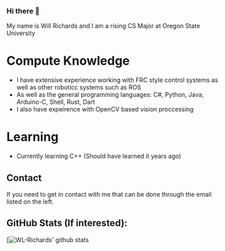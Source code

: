 ### Hi there 👋
My name is Will Richards and I am a rising CS Major at Oregon State University 

# Compute Knowledge
 - I have extensive experience working with FRC style control systems as well as other roboticc systems such as ROS
 - As well as the general programming languages: C#, Python, Java, Arduino-C, Shell, Rust, Dart
 - I also have expeirence with OpenCV based vision proccessing

# Learning
 - Currently learning C++ (Should have learned it years ago)

## Contact
If you need to get in contact with me that can be done through the email listed on the left.



## GitHub Stats (If interested):
[![WL-Richards' github stats](https://github-readme-stats.vercel.app/api?username=WL-Richards&show_icons=true&bg_color=20,C7B3CC,268AB2&title_color=ffffff&text_color=fff)
